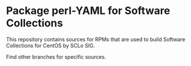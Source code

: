 # Package perl-YAML for Software Collections

This repository contains sources for RPMs that are used
to build Software Collections for CentOS by SCLo SIG.

Find other branches for specific sources.
